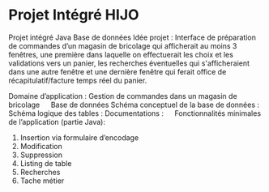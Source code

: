 # Projet Intégré HIJO

Projet intégré Java Base de données
Idée projet : 
Interface de préparation de commandes d’un magasin de bricolage qui afficherait au moins 3 fenêtres, une première dans laquelle on effectuerait les choix et les validations vers un panier, les recherches éventuelles qui s'afficheraient dans une autre fenêtre et une dernière fenêtre qui ferait office de récapitulatif/facture temps réel du panier.

Domaine d’application : 
Gestion de commandes dans un magasin de bricolage
 
Base de données
Schéma conceptuel de la base de données :
Schéma logique des tables :
Documentations : 
 
Fonctionnalités minimales de l’application (partie Java):
1.	Insertion via formulaire d’encodage
2.	Modification
3.	Suppression
4.	Listing de table
5.	Recherches
6.	Tache métier

